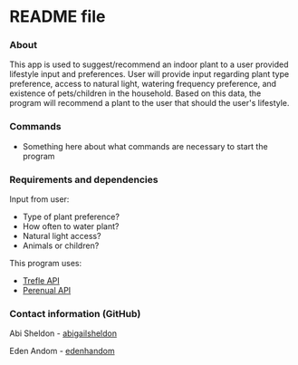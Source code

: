 # README file


### About
This app is used to suggest/recommend an indoor plant to a user provided lifestyle 
input and preferences. User will provide input regarding plant type preference, 
access to natural light, watering frequency preference, and existence of pets/children 
in the household. Based on this data, the program will recommend a plant to the user 
that should the user's lifestyle.

### Commands
 - Something here about what commands are necessary to start the program

### Requirements and dependencies
Input from user:
- Type of plant preference?
- How often to water plant?
- Natural light access?
- Animals or children?

This program uses:
- [Trefle API](http://trefle.io/)
- [Perenual API](https://perenual.com/docs/api)

### Contact information (GitHub)
Abi Sheldon - [abigailsheldon](https://github.com/abigailsheldon)

Eden Andom - [edenhandom](https://github.com/edenhandom)

